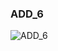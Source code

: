 ### ADD_6

![ADD_6](https://user-images.githubusercontent.com/116869307/214143149-255958f9-7e8c-4506-9c7b-c1a777bd98ac.png)
